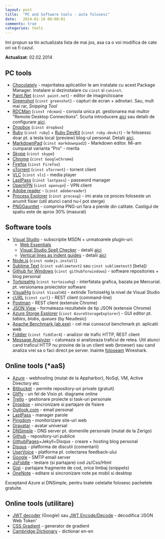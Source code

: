 ```yaml
---
layout: post
title:  "PC and Software tools - asta folosesc"
date:   2014-01-18 00:00:01
comments: true
categories: tools
---
```


Imi propun sa tin actualizata lista de mai jos, asa ca o voi modifica de cate ori va fi cazul.

**Actualizat**: 02.02.2014 

## PC tools ##

- [Chocolately](http://chocolatey.org/) - majoritatea aplicatiilor le am instalate cu acest Package Manager.  Instalare si dezinstalare cu `cinst` si `cuninst`.
- [Paint.Net](http://www.getpaint.net/) (`cinst paint.net`) - editor de imagini/icoane
- [Greenshot](http://maran.ro/2013/12/31/instalare-ruby-rubygems-si-rubydevkit-pe-windows-81-64bit/) (`cinst greenshot`) - capturi de ecran + adnotari. Sau, mult mai rar, *Snipping Tool*
- [RDCMan](http://www.microsoft.com/en-us/download/details.aspx?id=21101) (`cinst rdcman`) - consola unica pt. gestionarea mai multor "Remote Desktop Connections". Scurta introducere [aici](http://blogs.technet.com/b/exchange/archive/2010/06/11/3410093.aspx) sau detalii de configurare [aici](http://blogs.msdn.com/b/stuartleeks/archive/2014/01/15/using-remote-desktop-connection-manager-rdc-man-with-windows-azure-virtual-machines.aspx). 
- [Dropbox](https://www.dropbox.com/) (`cinst dropbox`)
- [Ruby](http://rubyinstaller.org/) (`cinst ruby`) + [Ruby DevKit](http://rubyinstaller.org/add-ons/devkit/) (`cinst ruby.devkit`) - le folosessc doar pt. a testa local (preview) blog-ul personal. Detalii [aici](http://maran.ro/2013/12/31/instalare-ruby-rubygems-si-rubydevkit-pe-windows-81-64bit/).
- [MarkdownPad](http://markdownpad.com/) (`cinst markdownpad2`) - Markdown editor. Mi-am cumparat varianta "Pro" - merita
- [Skype](http://skype.com) (`cinst skype`)
- [Chrome](http://www.google.com/chrome/) (`cinst GoogleChrome`)
- [Firefox](https://www.mozilla.org/firefox) (`cinst Firefox`)
- [uTorrent](http://www.utorrent.com/) (`cinst uTorrent`) - torrent client
- [VLC](http://www.videolan.org/vlc/) (`cinst vlc`) - media player
- [LastPass](https://lastpass.com/) (`cinst lastpass`) - password manager
- [OpenVPN](http://openvpn.net/) (`cinst openvpn`) - VPN client
- [Adobe reader](http://get.adobe.com/ro/reader/) - (`cinst adobereader`)
- [Process Explorer](http://technet.microsoft.com/en-us/sysinternals/bb896653) (`cinst procexp`) - imi arata ce proces foloseste un anumit fisier (util atunci cand nu-l pot sterge)
- [PNGGauntlet](http://pnggauntlet.com/) - comprima PNG-uri fara a pierde din calitate. Castigul de spatiu este de aprox 30% (masurat)
 
## Software tools ##

- [Visual Studio](http://msdn.microsoft.com/en-US/vstudio) - subscriptie MSDN + urmatoarele plugin-uri:
	- [Web Essentials](http://vswebessentials.com/)
	- [Visual Studio Spell Checker](http://visualstudiogallery.msdn.microsoft.com/a23de100-31a1-405c-b4b7-d6be40c3dfff) - detalii [aici](http://maran.ro/2013/11/23/visual-studio-doua-plugin-uri-utile/)
	- [Vertical lines as indent guides](http://visualstudiogallery.msdn.microsoft.com/e792686d-542b-474a-8c55-630980e72c30) - detalii [aici](http://maran.ro/2013/11/23/visual-studio-doua-plugin-uri-utile/)
- [Node.js](http://nodejs.org/) (`cinst nodejs.install`)
- [Sublime Text](http://www.sublimetext.com/) (`cinst sublimetext2` sau `cinst sublimetext3` [beta])
- [Github for Windows](http://windows.github.com/) (`cinst githubforwindows`) - software repositories + blog personal
- [TortoiseHg](http://tortoisehg.bitbucket.org/) (`cinst tortoisehg`) - interfatata grafica, bazata pe Mercurial. pt. versionarea proiectelor software
- [VisualHg](http://visualhg.codeplex.com/) (`cinst VisualHG`) - extinde TortoiseHg la nivel de Visual Studio
- [cURL](http://curl.haxx.se/) (`cinst curl`) - REST client (command-line)
- [Postman](https://chrome.google.com/webstore/detail/postman-rest-client/fdmmgilgnpjigdojojpjoooidkmcomcm) - REST client (extensie Chrome)
- [JSON View](https://chrome.google.com/webstore/detail/jsonview/chklaanhfefbnpoihckbnefhakgolnmc) - formateaza rezultatele de tip JSON (extensie Chrome)
- [Azure Storge Explorer](http://azurestorageexplorer.codeplex.com/) (`cinst AzureStorageExplorer`) - GUI editor pt. *tables*, *blobs*, *queues* (by Neudesic)
- [Apache Benchmark (ab.exe)](http://www.apachehaus.com/cgi-bin/download.plx?dli=UtWNNp1UNBTT6h2Kl5GbFBlVOpkVFVFdUFDZGl1Z) - cel mai cunoscut benchmark pt. aplicatii web
- [Fiddler](http://fiddler2.com/) (`cinst fiddler4`) - analizor de trafic HTTP, REST client 
- [Message Analyzer](http://www.microsoft.com/en-us/download/details.aspx?id=40308) - catureaza si analizeaza traficul de retea. Util atunci cand traficul HTTP nu provine de la un client web (browser) sau cand analiza vrei sa o faci direct pe server. Inainte [foloseam](http://maran.ro/2012/07/15/crm2011-acces-de-10-ori-mai-rapid-cu-microorm-petapoco-fata-de-xrm-sdk/) Wireshark.

## Online tools (*aaS) ##

- [Azure](http://www.windowsazure.com/) - webhosting (mutat de la Appharbor), NoSql, VM, Active Directory etc
- [Bitbucket](https://bitbucket.org/) - permite repository-uri private (gratuit)
- [Gliffy](http://www.gliffy.com/) - un fel de Visio pt. diagrame online
- [Trello](https://trello.com/) - gestionare proiecte si task-uri personale
- [Dropbox](https://www.dropbox.com/) - sincronizare si partajare de fisiere
- [Outlook.com](https://outlook.com) - email personal
- [LastPass](https://lastpass.com/) - manager parole
- [Pingdom](https://www.pingdom.com/) - monitorizare site-uri web
- [Gravatar](http://www.gravatar.com) - avatar universal
- [DNSimple](https://dnsimple.com) - DNS server pt. domeniile personale (mutat de la Zerigo)
- [Github](https://github.com/) - repository-uri publice
- [GithubPages](http://pages.github.com/)+Jekyll+Disqus - creare + hosting blog personal
- [Disqus](http://disqus.com/) - platforma de discutii (comentarii)
- [UserVoice](https://www.uservoice.com/) - platforma pt. colectarea feedback-ului
- [Google](https://sites.google.com/site/smmahbub/g-mail-pop3-and-smtp-settings) - SMTP email server
- [JsFiddle](http://jsfiddle.net/) - testare (si partajare) cod Js/Css/Html
- [Gist](https://gist.github.com/) - partajare fragmente de cod, orice limbaj (snippets)
- [OneNote](http://www.onenote.com/) - editare si sincronizare note pe mobil si desktop

Exceptand Azure si DNSimple, pentru toate celelalte folosesc pachetele gratuite.

## Online tools (utilitare) ##

- [JWT decoder](https://developers.google.com/wallet/digital/docs/jwtdecoder) (Google) sau [JWT Encode/Decode](http://openidtest.uninett.no/jwt) - decodifica 'JSON Web Token'
- [CSS Gradient](http://www.colorzilla.com/gradient-editor/) - generator de gradient
- [Cambridge Dictionary](http://dictionary.cambridge.org/dictionary/british/) - dictionar en-en